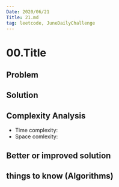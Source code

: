 ```yaml
---
Date: 2020/06/21 
Title: 21.md
tag: leetcode, JuneDailyChallenge
---
```

# 00.Title

## Problem

## Solution

## Complexity Analysis
- Time complexity:
- Space comlexity:
## Better or improved solution

## things to know (Algorithms)